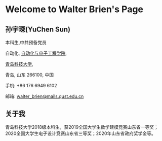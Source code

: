 # Welcome to Walter Brien's Page

## 孙宇琛(YuChen Sun)

本科生,中共预备党员

自动化, [自动化与电子工程学院](https://zdh.qust.edu.cn/index.htm),

[青岛科技大学](https://www.qust.edu.cn/),

青岛, 山东 266100, 中国

手机: +86 176 6949 6102

邮箱: walter_brien@mails.qust.edu.cn

##  关于我

青岛科技大学2018级本科生，获2019全国大学生数学建模竞赛山东省一等奖；2020全国大学生电子设计竞赛山东省三等奖；2020年山东省政府奖学金等。
